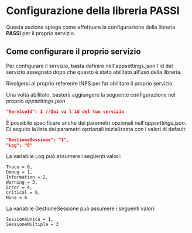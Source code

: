 <h1>Configurazione della libreria PASSI</h1>

Questa sezione spiega come effettuare la configurazione della libreria **PASSI** per il proprio servizio.

<h2>Come configurare il proprio servizio</h2>
Per configurare il servizio, basta definire nell'appsettings.json l'id del servizio assegnato dopo che questo è stato abilitato all'uso della libreria.

Rivolgersi al proprio referente INPS per far abilitare il proprio servizio.

Una volta abilitato, basterà aggiungere la seguente configurazione nel proprio *appsettings.json*
```json
"ServiceId": 1 //Qui va l'id del tuo servizio 
```
È possibile specificare anche dei parametri opzionali nell'*appsettings.json*.<br/>
Di seguito la lista dei parametri opzionali inizializzata con i valori di default:

```json
"GestioneSessione": "1",
"Log": "0"
```

La variabile Log può assumere i seguenti valori:
```
Trace = 0,
Debug = 1,
Information = 2,
Warning = 3,
Error = 4,
Critical = 5,
None = 6
```

La variabile GestioneSessione può assumere i seguenti valori:
```
SessioneUnica = 1,
SessioneMultipla = 3
```